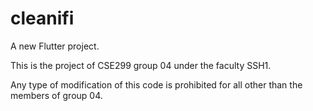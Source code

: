 # cleanifi

A new Flutter project.

This is the project of CSE299 group 04 under the faculty SSH1. 

Any type of modification of this code is prohibited for all other than the members of group 04.

